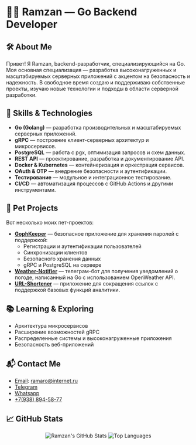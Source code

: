 # 👨‍💻 Ramzan — Go Backend Developer

## 🛠️ About Me

Привет! Я Ramzan, backend-разработчик, специализирующийся на Go. Моя основная специализация — разработка высоконагруженных и масштабируемых серверных приложений с акцентом на безопасность и надежность. В свободное время создаю и поддерживаю собственные проекты, изучаю новые технологии и подходы в области серверной разработки.

## 🔧 Skills & Technologies

- **Go (Golang)** — разработка производительных и масштабируемых серверных приложений.
- **gRPC** — построение клиент-серверных архитектур и микросервисов.
- **PostgreSQL** — работа с pgx, оптимизация запросов и схем данных.
- **REST API** — проектирование, разработка и документирование API.
- **Docker & Kubernetes** — контейнеризация и оркестрация сервисов.
- **OAuth & OTP** — внедрение безопасности и аутентификации.
- **Тестирование** — модульное и интеграционное тестирование.
- **CI/CD** — автоматизация процессов с GitHub Actions и другими инструментами.

## 🚀 Pet Projects

Вот несколько моих пет-проектов:

- **[GophKeeper](https://github.com/imbroux/GophKeeper)** — безопасное приложение для хранения паролей с поддержкой:
  - Регистрации и аутентификации пользователей
  - Синхронизации клиентов
  - Безопасного хранения данных
  - gRPC и PostgreSQL на сервере
- **[Weather-Notifier](https://github.com/ваш-аккаунт/Weather-Notifier)** — телеграм-бот для получения уведомлений о погоде, написанный на Go с использованием OpenWeather API.
- **[URL-Shortener](https://github.com/ваш-аккаунт/URL-Shortener)** — приложение для сокращения ссылок с поддержкой базовых функций аналитики.

## 📚 Learning & Exploring

- Архитектура микросервисов
- Расширение возможностей gRPC
- Распределенные системы и высоконагруженные приложения
- Безопасность веб-приложений

## 📬 Contact Me

- [Email](mailto:ramaro@internet.ru): ramaro@internet.ru
- [Telegram](https://t.me/imbroux)
- [Whatsapp](https://api.whatsapp.com/send?phone=79388945877)
- [+7(938) 894-58-77](tel:+79388945877)

## 📈 GitHub Stats

<div align="center">

![Ramzan's GitHub Stats](https://github-readme-stats.vercel.app/api?username=imbroux&show_icons=true&theme=radical&hide=prs)
![Top Languages](https://github-readme-stats.vercel.app/api/top-langs/?username=imbroux&layout=compact&theme=radical)

</div>

